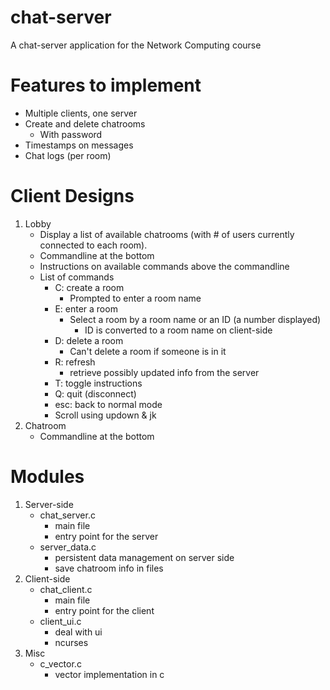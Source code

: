 # chat-server
A chat-server application for the Network Computing course


# Features to implement
* Multiple clients, one server
* Create and delete chatrooms
    * With password
* Timestamps on messages
* Chat logs (per room)

# Client Designs
1. Lobby
    * Display a list of available chatrooms (with # of users currently connected to each room). 
    * Commandline at the bottom
    * Instructions on available commands above the commandline
    * List of commands
        * C: create a room
            * Prompted to enter a room name
        * E: enter a room
            * Select a room by a room name or an ID (a number displayed)
                * ID is converted to a room name on client-side
        * D: delete a room
            * Can't delete a room if someone is in it
        * R: refresh
            * retrieve possibly updated info from the server
        * T: toggle instructions
        * Q: quit (disconnect)
        * esc: back to normal mode
        * Scroll using updown & jk
2. Chatroom
    * Commandline at the bottom 

# Modules
1. Server-side
    * chat\_server.c 
        * main file
        * entry point for the server
    * server\_data.c 
        * persistent data management on server side
        * save chatroom info in files 
2. Client-side
    * chat\_client.c
        * main file
        * entry point for the client
    * client\_ui.c
        * deal with ui
        * ncurses
3. Misc
    * c\_vector.c
        * vector implementation in c
